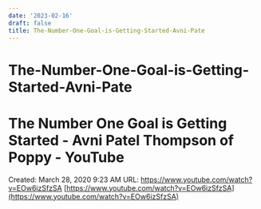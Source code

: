 ```yaml
---
date: '2023-02-16'
draft: false
title: The-Number-One-Goal-is-Getting-Started-Avni-Pate
---
```


# The-Number-One-Goal-is-Getting-Started-Avni-Pate

# The Number One Goal is Getting Started - Avni Patel Thompson of Poppy - YouTube
Created: March 28, 2020 9:23 AM
URL: https://www.youtube.com/watch?v=EOw6izSfzSA
[https://www.youtube.com/watch?v=EOw6izSfzSA](https://www.youtube.com/watch?v=EOw6izSfzSA)
